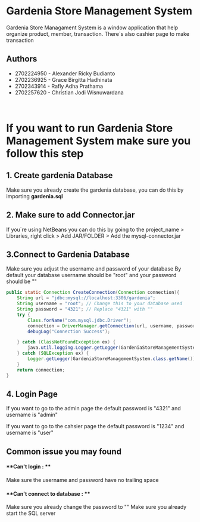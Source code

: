 # Gardenia Store Management System
Gardenia Store Managament System is a window application that help organize product, member, transaction.
There`s also cashier page to make transaction

## Authors
* 2702224950 - Alexander Ricky Budianto
* 2702236925 - Grace Birgitta Hadhinata
* 2702343914 - Rafly Adha Prathama
* 2702257620 - Christian Jodi Wisnuwardana 
<br>

# If you want to run Gardenia Store Management System make sure you follow this step
## 1. Create gardenia Database
Make sure you already create the gardenia database, you can do this by importing **gardenia.sql**

## 2. Make sure to add Connector.jar
If you`re using NetBeans you can do this by going to the project_name > Libraries, right click > Add JAR/FOLDER > Add the mysql-connector.jar

## 3.Connect to Gardenia Database 
Make sure you adjust the username and password of your database
By default your database username should be "root" and your password should be ""

```java
public static Connection CreateConnection(Connection connection){
    String url = "jdbc:mysql://localhost:3306/gardenia";
    String username = "root"; // Change this to your database used 
    String password = "4321"; // Replace "4321" with ""
    try {
        Class.forName("com.mysql.jdbc.Driver");
        connection = DriverManager.getConnection(url, username, password);
        debugLog("Connection Success");

    } catch (ClassNotFoundException ex) {
        java.util.logging.Logger.getLogger(GardeniaStoreManagementSystem.class.getName()).log(java.util.logging.Level.SEVERE, null, ex);
    } catch (SQLException ex) {
        Logger.getLogger(GardeniaStoreManagementSystem.class.getName()).log(Level.SEVERE, null, ex);
    }
    return connection;
}
```

## 4. Login Page
If you want to go to the admin page
the default password is "4321" and username is "admin"

If you want to go to the cahsier page
the default password is "1234" and username is "user"

## Common issue you may found
#### **Can't login : **
Make sure the username and password have no trailing space
#### **Can't connect to database : **
Make sure you already change the password to ""
Make sure you already start the SQL server
